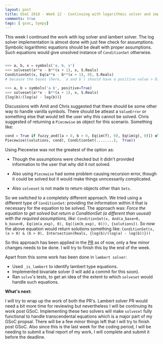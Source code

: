 ```yaml
---
layout: post
title: GSoC 2018 - Week 12 - Continuing with logarithmic solver and implementing lambert solver Part-II
comments: true
tags: [ gsoc, Sympy]
---
```


This week I continued the work with log solver and lambert solver. The log solver implementation is almost done with just few check for assumptions. Symbolic logarithmic equations should be dealt with proper assumptions. Such equations would give unsolved instance of `ConditionSet` otherwise.


```python

>>> a, b, x = symbols('a, b, x')
>>> solveset(a**x - b**(x + 1), x, S.Reals)
ConditionSet(x, Eq(a**x - b**(x + 1), 0), S.Reals)
# because the bases (here, `a and b`) should have a positive value > 0)

>>> a, b = symbols('a b', positive=True)
>>> solveset(a**x - b**(x + 1), x, S.Reals)
{log(b)/(log(a) - log(b))}
```

Discussions with Amit and Chris suggested that there should be some other way to handle vanilla symbols. There should be atleast a `ValueError` or something else that would tell the user why this cannot be solved. Chris suggested of returning a `Piecewise` as  object for this scenario. Something like: 

```python
cond = True if fuzzy_and([a > 0, b > 0, Eq(im(f), 0), Eq(im(g), 0)]) else False
Piecewise((solutions, cond), ConditionSet(........),  True))
```

Using Piecewise was not the greatest of the option as:

- Though the assumptions were checked but it didn't provided information to the user that why did it not solved.

- Also using `Piecewise` had some problem causing recursion error, though it could be solved but it would make things unncessarily complicated.

- Also `solveset` is not made to return objects other than `Sets`.

So we switched to a completely different approach. We tried using a different type of `ConditionSet`: providing the information within it that is necessary for the equation to be solved. The approach was: _Force the equation to get solved but return a ConditionSet (a different than ususal) with the required assumptions, like:_
`ConditionSet(x, And(a_base>0, b_base>0, Eq(im(a_exp), 0), Eq((im(b_exp), 0))), {solutions})`. So now the above equation would return solutions something like:
`ConditionSet(x, (a > 0) & (b > 0), Intersection(Reals, {log(b)/(log(a) - log(b))}))`

So this approach has been applied in the [PR](https://github.com/sympy/sympy/pull/14792) as of now, only a few minor changes needs to be done. I will try to finish this by the end of the week.

Apart from this some work has been done in `lambert solver`:

- Used `_is_lambert` to identify lambert type equations.
- Implemented bivariate solver (I will add a commit for this soon).
- Ran `solve`'s tests, to get an idea of the extent to which `solveset` would handle such equations.

**What's next:**

I will try to wrap up the work of both the PR's. Lambert solver PR would need a bit more time for reviewing but nevertheless I will be continuing its work post GSoC. Implementing these two solvers will make `solveset` fully functional to handle transcendental equations which is a major part of my GSoC propsal. There will be a few minor things left that I will try to finish post GSoC. Also since this is the last week for the coding period, I will be needing to submit a final report of my work, I will complete and submit it before the deadline.


